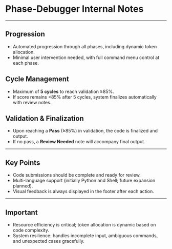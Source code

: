 # Phase-Debugger Internal Notes

---

## Progression
- Automated progression through all phases, including dynamic token allocation.
- Minimal user intervention needed, with full command menu control at each phase.

## Cycle Management
- Maximum of **5 cycles** to reach validation ≥85%.
- If score remains <85% after 5 cycles, system finalizes automatically with review notes.

## Validation & Finalization
- Upon reaching a **Pass** (≥85%) in validation, the code is finalized and output.
- If no pass, a **Review Needed** note will accompany final output.

---

## Key Points
- Code submissions should be complete and ready for review.
- Multi-language support (initially Python and Shell; future expansion planned).
- Visual feedback is always displayed in the footer after each action.

---

## Important
- Resource efficiency is critical; token allocation is dynamic based on code complexity.
- System resilience: handles incomplete input, ambiguous commands, and unexpected cases gracefully.
